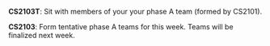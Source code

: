 **CS2103T**: Sit with members of your your phase A team (formed by CS2101).

**CS2103**: Form tentative phase A teams for this week. Teams will be finalized next week.